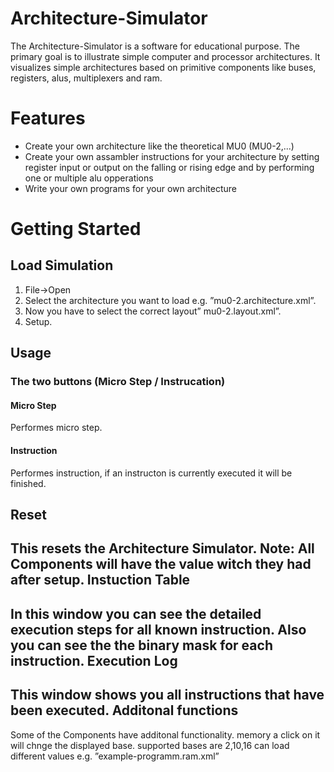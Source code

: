 Architecture-Simulator
======================
The Architecture-Simulator is a software for educational purpose. The primary goal is to illustrate simple computer and processor
architectures. It visualizes simple architectures based on primitive components like buses, registers, alus, multiplexers and ram.


Features
======================
* Create your own architecture like the theoretical MU0 (MU0-2,...)
* Create your own assambler instructions for your architecture by setting register input or output on the falling or rising edge and by performing one or multiple alu opperations
* Write your own programs for your own architecture 



Getting Started 
======================

Load Simulation
----------------------
1. File->Open
2. Select the architecture you want to load e.g. ”mu0-2.architecture.xml”. 
3. Now you have to select the correct layout” mu0-2.layout.xml”. 
4. Setup. 

Usage
----------------------

### The two buttons (Micro Step / Instrucation)

#### Micro Step
Performes micro step.
#### Instruction 
Performes instruction, if an instructon is currently executed it will 
be finished. 

Reset 
----------------------
This resets the Architecture Simulator. Note: All Components will have the value witch they had after setup. 
Instuction Table
----------------------  
In this window you can see the detailed execution steps for all known instruction. Also you can see the the binary mask for each instruction. 
Execution Log 
----------------------
This window shows you all instructions that have been executed. 
Additonal functions 
----------------------
Some of the Components have additonal functionality. 
memory a click on it will chnge the displayed base. supported bases are 2,10,16 can load different values e.g. ”example-programm.ram.xml”
